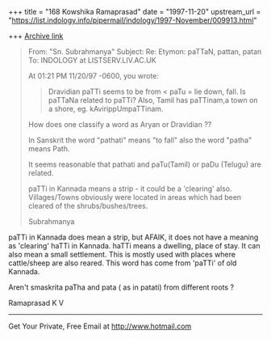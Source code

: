 +++
title = "168 Kowshika Ramaprasad"
date = "1997-11-20"
upstream_url = "https://list.indology.info/pipermail/indology/1997-November/009913.html"

+++
[Archive link](https://list.indology.info/pipermail/indology/1997-November/009913.html)

>From:         "Sn. Subrahmanya" <sns at IX.NETCOM.COM>
>Subject:      Re: Etymon: paTTaN, pattan, patan
>To:           INDOLOGY at LISTSERV.LIV.AC.UK
>
>At 01:21 PM 11/20/97 -0600, you wrote:
>> Dravidian paTTi seems to be from < paTu = lie down, fall.
>>Is paTTaNa related to paTTi? Also, Tamil has paTTinam,a
>>town on a shore, eg. kAvirippUmpaTTinam.
>>
>
>How does one classify a word as Aryan or Dravidian ??
>
>In Sanskrit the word "pathati" means "to fall" also the word "patha"
means Path.
>
>It seems reasonable that pathati and paTu(Tamil) or paDu (Telugu) are
related.
>
>paTTi in Kannada means a strip - it could be a 'clearing' also.
>Villages/Towns obviously were located in areas which had been cleared
of the
>shrubs/bushes/trees.
>
>Subrahmanya

   paTTi in Kannada does mean a strip, but AFAIK, it does not have
   a meaning as 'clearing'
   haTTi in Kannada. haTTi means a dwelling, place of stay. It can
also mean a small settlement. This is mostly used with places where
   cattle/sheep are also reared. This word has come from 'paTTi' of
   old Kannada.

   Aren't smaskrita paTha and pata ( as in patati) from different
roots ?


   Ramaprasad K V


______________________________________________________
Get Your Private, Free Email at http://www.hotmail.com



